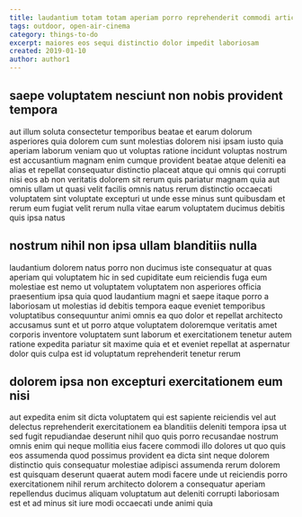 ```yaml
---
title: laudantium totam totam aperiam porro reprehenderit commodi article 5736
tags: outdoor, open-air-cinema
category: things-to-do
excerpt: maiores eos sequi distinctio dolor impedit laboriosam
created: 2019-01-10
author: author1
---
```


## saepe voluptatem nesciunt non nobis provident tempora

aut illum soluta consectetur temporibus beatae et earum dolorum asperiores quia dolorem cum sunt molestias dolorem nisi ipsam iusto quia aperiam laborum veniam quo ut voluptas ratione incidunt voluptas nostrum est accusantium magnam enim cumque provident beatae atque deleniti ea alias et repellat consequatur distinctio placeat atque qui omnis qui corrupti nisi eos ab non veritatis dolorem sit rerum quis pariatur magnam quia aut omnis ullam ut quasi velit facilis omnis natus rerum distinctio occaecati voluptatem sint voluptate excepturi ut unde esse minus sunt quibusdam et rerum eum fugiat velit rerum nulla vitae earum voluptatem ducimus debitis quis ipsa natus

## nostrum nihil non ipsa ullam blanditiis nulla

laudantium dolorem natus porro non ducimus iste consequatur at quas aperiam qui voluptatem hic in sed cupiditate eum reiciendis fuga eum molestiae est nemo ut voluptatem voluptatem non asperiores officia praesentium ipsa quia quod laudantium magni et saepe itaque porro a laboriosam ut molestias id debitis tempora eaque eveniet temporibus voluptatibus consequuntur animi omnis ea quo dolor et repellat architecto accusamus sunt et ut porro atque voluptatem doloremque veritatis amet corporis inventore voluptatem sunt laborum et exercitationem tenetur autem ratione expedita pariatur sit maxime quia et et eveniet repellat at aspernatur dolor quis culpa est id voluptatum reprehenderit tenetur rerum

## dolorem ipsa non excepturi exercitationem eum nisi

aut expedita enim sit dicta voluptatem qui est sapiente reiciendis vel aut delectus reprehenderit exercitationem ea blanditiis deleniti tempora ipsa ut sed fugit repudiandae deserunt nihil quo quis porro recusandae nostrum omnis enim qui neque mollitia eius facere commodi illo dolores ut quo quis eos assumenda quod possimus provident ea dicta sint neque dolorem distinctio quis consequatur molestiae adipisci assumenda rerum dolorem est quisquam deserunt quaerat autem modi facere unde ut reiciendis porro exercitationem nihil rerum architecto dolorem a consequatur aperiam repellendus ducimus aliquam voluptatum aut deleniti corrupti laboriosam est et ad minus sit iure modi occaecati unde animi quia
